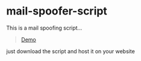 # mail-spoofer-script
This is a mail spoofing script...

>[Demo](http://mailspoofer.ml/)

just download the script and host it on your website
